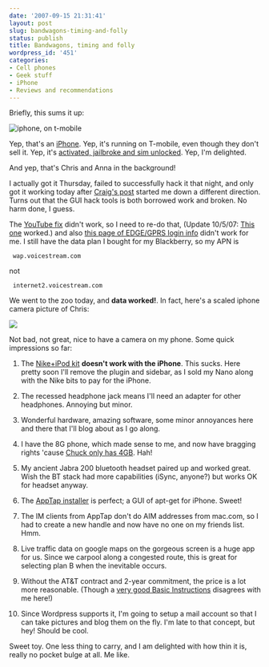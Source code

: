```yaml
---
date: '2007-09-15 21:31:41'
layout: post
slug: bandwagons-timing-and-folly
status: publish
title: Bandwagons, timing and folly
wordpress_id: '451'
categories:
- Cell phones
- Geek stuff
- iPhone
- Reviews and recommendations
---
```


Briefly, this sums it up:


![iphone, on t-mobile](http://www.phfactor.net/wp-pics/iphone-tm-wpa.jpg)


 Yep, that's an [iPhone](http://www.apple.com/iphone/). Yep, it's running on T-mobile, even though they don't sell it. Yep, it's [activated, jailbroke and sim unlocked](http://iphone.fiveforty.net/wiki/index.php/Software_Unlock). Yep, I'm delighted.

And yep, that's Chris and Anna in the background!

I actually got it Thursday, failed to successfully hack it that night, and only got it working today after [Craig's post](http://www.robotmonkeypants.com/2007/09/14/unlocking-an-iphone/) started me down a different direction. Turns out that  the GUI hack tools is both borrowed work and broken. No harm done, I guess.

The [YouTube fix](http://www.ging.co.nz/youtube.php) didn't work, so I need to re-do that, (Update 10/5/07: [This one](http://www.hacktheiphone.com/74/iphone_youtube_mac_74.html) worked.) and also [this page of EDGE/GPRS login info](http://home2.btconnect.com/Taniwha/gprs.html) didn't work for me. I still have the data plan I bought for my Blackberry, so my APN is

    
    
     wap.voicestream.com


not

    
    
     internet2.voicestream.com


We went to the zoo today, and **data worked!**. In fact, here's a scaled iphone camera picture of Chris:

![](http://www.phfactor.net/wp-pics/chris-zoo-stroller-wpa.jpg)

Not bad, not great, nice to have a camera on my phone. Some quick impressions so far:



	
  1. The [Nike+iPod kit](http://www.phfactor.net/wp/2007/08/29/nikeipodwordpressplugin/) **doesn't work with the iPhone**. This sucks. Here pretty soon I'll remove the plugin and sidebar, as I sold my Nano along with the Nike bits to pay for the iPhone.

	
  2. The recessed headphone jack means I'll need an adapter for other headphones. Annoying but minor.

	
  3. Wonderful hardware, amazing software, some minor annoyances here and there that I'll blog about as I go along.

	
  4. I have the 8G phone, which made sense to me, and now have bragging rights 'cause [Chuck only has 4GB](http://www.dr-chuck.com/csev-blog/000365.html). Hah!

	
  5. My ancient Jabra 200 bluetooth headset paired up and worked great. Wish the BT stack had more capabilities (iSync, anyone?) but works OK for headset anyway.

	
  6. The [AppTap installer](http://iphone.nullriver.com/beta/) is perfect; a GUI of apt-get for iPhone. Sweet!

	
  7. The IM clients from AppTap don't do AIM addresses from mac.com, so I had to create a new handle and now have no one on my friends list. Hmm.

	
  8. Live traffic data on google maps on the gorgeous screen is a huge app for us. Since we carpool along a congested route, this is great for selecting plan B when the inevitable occurs.

	
  9. Without the AT&T contract and 2-year commitment, the price is a lot more reasonable. (Though a [very good Basic Instructions](http://www.basicinstructions.net/2007/09/how-to-fight-peer-pressure.html) disagrees with me here!)

	
  10. Since Wordpress supports it, I'm going to setup a mail account so that I can take pictures and blog them on the fly. I'm late to that concept, but hey! Should be cool.


Sweet toy. One less thing to carry, and I am delighted with how thin it is, really no pocket bulge at all. Me like.
